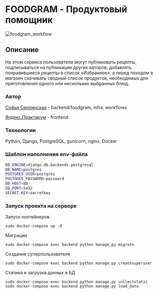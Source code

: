 # FOODGRAM - Продуктовый помощник

![foodgram_workflow](https://github.com/sofyaserpinskaya/foodgram-project-react/workflows/foodgram_workflow/badge.svg)

## Описание

На этом сервисе пользователи могут публиковать рецепты, подписываться на публикации других авторов, добавлять понравившиеся рецепты в список «Избранное», а перед походом в магазин скачивать сводный список продуктов, необходимых для приготовления одного или нескольких выбранных блюд.

### Автор

[Софья Серпинская](https://github.com/sofyaserpinskaya) - backend/foodgram, infra, workflows

[Яндекс.Практикум](https://github.com/yandex-praktikum) - frontend

### Технологии

Python, Django, PostgreSQL, gunicorn, nginx, Docker

### Шаблон наполнения env-файла

```bash
DB_ENGINE=django.db.backends.postgresql
DB_NAME=postgres
POSTGRES_USER=postgres
POSTGRES_PASSWORD=password
DB_HOST=db
DB_PORT=5432
SECRET_KEY=secretkey
```

### Запуск проекта на сервере

Запуск контейнеров

```
sudo docker-compose up -d
```

Миграции

```
sudo docker-compose exec backend python manage.py migrate
```

Создание суперпользователя

```
sudo docker-compose exec backend python manage.py createsuperuser
```

Статика и загрузка данных в БД

```
sudo docker-compose exec backend python manage.py collectstatic
sudo docker-compose exec backend python manage.py load_data

```
